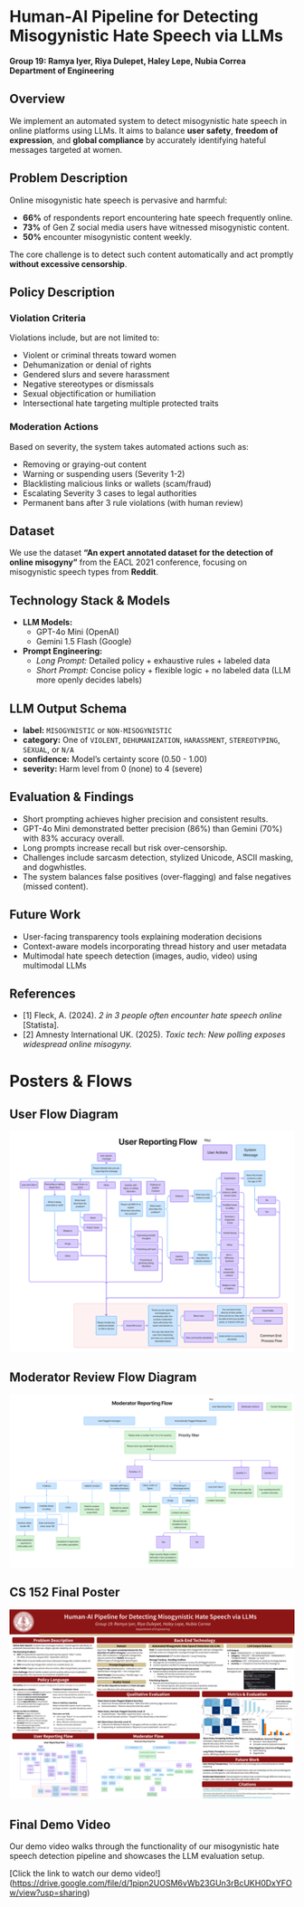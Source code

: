# Human-AI Pipeline for Detecting Misogynistic Hate Speech via LLMs

**Group 19: Ramya Iyer, Riya Dulepet, Haley Lepe, Nubia Correa**  
**Department of Engineering**

## Overview

We implement an automated system to detect misogynistic hate speech in online platforms using LLMs. It aims to balance **user safety**, **freedom of expression**, and **global compliance** by accurately identifying hateful messages targeted at women.

## Problem Description

Online misogynistic hate speech is pervasive and harmful:

- **66%** of respondents report encountering hate speech frequently online.
- **73%** of Gen Z social media users have witnessed misogynistic content.
- **50%** encounter misogynistic content weekly.

The core challenge is to detect such content automatically and act promptly **without excessive censorship**.

## Policy Description

### Violation Criteria

Violations include, but are not limited to:

- Violent or criminal threats toward women
- Dehumanization or denial of rights
- Gendered slurs and severe harassment
- Negative stereotypes or dismissals
- Sexual objectification or humiliation
- Intersectional hate targeting multiple protected traits

### Moderation Actions

Based on severity, the system takes automated actions such as:

- Removing or graying-out content
- Warning or suspending users (Severity 1-2)
- Blacklisting malicious links or wallets (scam/fraud)
- Escalating Severity 3 cases to legal authorities
- Permanent bans after 3 rule violations (with human review)

## Dataset

We use the dataset **“An expert annotated dataset for the detection of online misogyny”** from the EACL 2021 conference, focusing on misogynistic speech types from **Reddit**.

## Technology Stack & Models

- **LLM Models:**
  - GPT-4o Mini (OpenAI)
  - Gemini 1.5 Flash (Google)
- **Prompt Engineering:**
  - _Long Prompt:_ Detailed policy + exhaustive rules + labeled data
  - _Short Prompt:_ Concise policy + flexible logic + no labeled data (LLM more openly decides labels)

## LLM Output Schema

- **label:** `MISOGYNISTIC` or `NON-MISOGYNISTIC`
- **category:** One of `VIOLENT`, `DEHUMANIZATION`, `HARASSMENT`, `STEREOTYPING`, `SEXUAL`, or `N/A`
- **confidence:** Model’s certainty score (0.50 - 1.00)
- **severity:** Harm level from 0 (none) to 4 (severe)

## Evaluation & Findings

- Short prompting achieves higher precision and consistent results.
- GPT-4o Mini demonstrated better precision (86%) than Gemini (70%) with 83% accuracy overall.
- Long prompts increase recall but risk over-censorship.
- Challenges include sarcasm detection, stylized Unicode, ASCII masking, and dogwhistles.
- The system balances false positives (over-flagging) and false negatives (missed content).

## Future Work

- User-facing transparency tools explaining moderation decisions
- Context-aware models incorporating thread history and user metadata
- Multimodal hate speech detection (images, audio, video) using multimodal LLMs

## References

- [1] Fleck, A. (2024). _2 in 3 people often encounter hate speech online_ [Statista].
- [2] Amnesty International UK. (2025). _Toxic tech: New polling exposes widespread online misogyny._

# Posters & Flows

## User Flow Diagram

![User Flow Diagram](assets/User%20Reporting%20Flow.png)

## Moderator Review Flow Diagram

![Moderator Review Flow Diagram](assets/Moderator%20Reporting%20Flow.png)

## CS 152 Final Poster

![CS 152 Final Poster](assets/CS%20152%20Final%20Poster.png)



## Final Demo Video

Our demo video walks through the functionality of our misogynistic hate speech detection pipeline and showcases the LLM evaluation setup.

[Click the link to watch our demo video!] (https://drive.google.com/file/d/1pipn2UOSM6vWb23GUn3rBcUKH0DxYFOw/view?usp=sharing)

